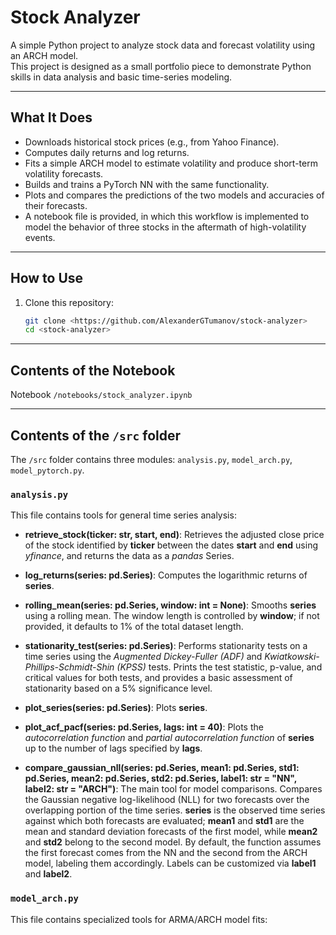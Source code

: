 # Stock Analyzer

A simple Python project to analyze stock data and forecast volatility using an ARCH model.  
This project is designed as a small portfolio piece to demonstrate Python skills in data analysis and basic time-series modeling.

---

## What It Does

- Downloads historical stock prices (e.g., from Yahoo Finance).
- Computes daily returns and log returns.
- Fits a simple ARCH model to estimate volatility and produce short-term volatility forecasts.
- Builds and trains a PyTorch NN with the same functionality.
- Plots and compares the predictions of the two models and accuracies of their forecasts.
- A notebook file is provided, in which this workflow is implemented to model the behavior of three stocks in the aftermath of high-volatility events.

---

## How to Use

1. Clone this repository:
   ```bash
   git clone <https://github.com/AlexanderGTumanov/stock-analyzer>
   cd <stock-analyzer>

---

## Contents of the Notebook

Notebook `/notebooks/stock_analyzer.ipynb` 

---

## Contents of the `/src` folder

The `/src` folder contains three modules: `analysis.py`, `model_arch.py`, `model_pytorch.py`.

### `analysis.py`

This file contains tools for general time series analysis:

- **retrieve_stock(ticker: str, start, end)**: Retrieves the adjusted close price of the stock identified by **ticker** between the dates **start** and **end** using *yfinance*, and returns the data as a *pandas* Series.

- **log_returns(series: pd.Series)**: Computes the logarithmic returns of **series**.

- **rolling_mean(series: pd.Series, window: int = None)**: Smooths **series** using a rolling mean. The window length is controlled by **window**; if not provided, it defaults to 1% of the total dataset length.

- **stationarity_test(series: pd.Series)**: Performs stationarity tests on a time series using the *Augmented Dickey-Fuller (ADF)* and *Kwiatkowski-Phillips-Schmidt-Shin (KPSS)* tests. Prints the test statistic, p-value, and critical values for both tests, and provides a basic assessment of stationarity based on a 5% significance level.

- **plot_series(series: pd.Series)**: Plots **series**.

- **plot_acf_pacf(series: pd.Series, lags: int = 40)**: Plots the *autocorrelation function* and *partial autocorrelation function* of **series** up to the number of lags specified by **lags**.

- **compare_gaussian_nll(series: pd.Series, mean1: pd.Series, std1: pd.Series, mean2: pd.Series, std2: pd.Series, label1: str = "NN", label2: str = "ARCH")**: The main tool for model comparisons. Compares the Gaussian negative log-likelihood (NLL) for two forecasts over the overlapping portion of the time series. **series** is the observed time series against which both forecasts are evaluated; **mean1** and **std1** are the mean and standard deviation forecasts of the first model, while **mean2** and **std2** belong to the second model. By default, the function assumes the first forecast comes from the NN and the second from the ARCH model, labeling them accordingly. Labels can be customized via **label1** and **label2**.

### `model_arch.py`

This file contains specialized tools for ARMA/ARCH model fits:
